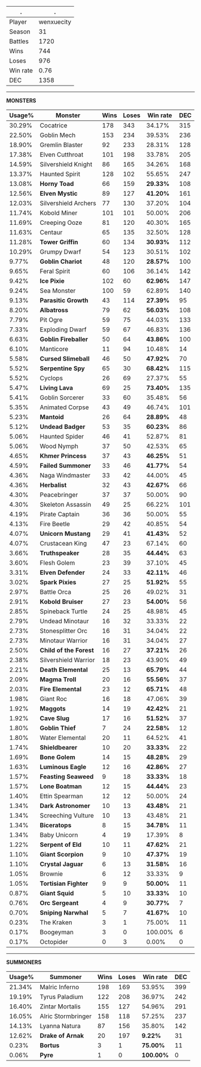 .|.
|-|-
Player|wenxuecity
Season|31
Battles|1720
Wins|744
Loses|976
Win rate|0.76
DEC|1358

---
**MONSTERS**

Usage%|Monster|Wins|Loses|Win rate|DEC|
-|-|-|-|-|-|
30.29%|Cocatrice|178|343|34.17%|315|
22.50%|Goblin Mech|153|234|39.53%|236|
18.90%|Gremlin Blaster|92|233|28.31%|128|
17.38%|Elven Cutthroat|101|198|33.78%|205|
14.59%|Silvershield Knight|86|165|34.26%|168|
13.37%|Haunted Spirit|128|102|55.65%|247|
13.08%|**Horny Toad**|66|159|**29.33%**|108|
12.56%|**Elven Mystic**|89|127|**41.20%**|161|
12.03%|Silvershield Archers|77|130|37.20%|104|
11.74%|Kobold Miner|101|101|50.00%|206|
11.69%|Creeping Ooze|81|120|40.30%|165|
11.63%|Centaur|65|135|32.50%|128|
11.28%|**Tower Griffin**|60|134|**30.93%**|112|
10.29%|Grumpy Dwarf|54|123|30.51%|102|
9.77%|**Goblin Chariot**|48|120|**28.57%**|100|
9.65%|Feral Spirit|60|106|36.14%|142|
9.42%|**Ice Pixie**|102|60|**62.96%**|147|
9.24%|Sea Monster|100|59|62.89%|140|
9.13%|**Parasitic Growth**|43|114|**27.39%**|95|
8.20%|**Albatross**|79|62|**56.03%**|108|
7.79%|Pit Ogre|59|75|44.03%|133|
7.33%|Exploding Dwarf|59|67|46.83%|136|
6.63%|**Goblin Fireballer**|50|64|**43.86%**|100|
6.10%|Manticore|11|94|10.48%|14|
5.58%|**Cursed Slimeball**|46|50|**47.92%**|70|
5.52%|**Serpentine Spy**|65|30|**68.42%**|115|
5.52%|Cyclops|26|69|27.37%|55|
5.47%|**Living Lava**|69|25|**73.40%**|135|
5.41%|Goblin Sorcerer|33|60|35.48%|56|
5.35%|Animated Corpse|43|49|46.74%|101|
5.23%|**Mantoid**|26|64|**28.89%**|48|
5.12%|**Undead Badger**|53|35|**60.23%**|86|
5.06%|Haunted Spider|46|41|52.87%|81|
5.06%|Wood Nymph|37|50|42.53%|65|
4.65%|**Khmer Princess**|37|43|**46.25%**|51|
4.59%|**Failed Summoner**|33|46|**41.77%**|54|
4.36%|Naga Windmaster|33|42|44.00%|45|
4.36%|**Herbalist**|32|43|**42.67%**|66|
4.30%|Peacebringer|37|37|50.00%|90|
4.30%|Skeleton Assassin|49|25|66.22%|101|
4.19%|Pirate Captain|36|36|50.00%|55|
4.13%|Fire Beetle|29|42|40.85%|54|
4.07%|**Unicorn Mustang**|29|41|**41.43%**|52|
4.07%|Crustacean King|47|23|67.14%|60|
3.66%|**Truthspeaker**|28|35|**44.44%**|63|
3.60%|Flesh Golem|23|39|37.10%|45|
3.31%|**Elven Defender**|24|33|**42.11%**|46|
3.02%|**Spark Pixies**|27|25|**51.92%**|55|
2.97%|Battle Orca|25|26|49.02%|31|
2.91%|**Kobold Bruiser**|27|23|**54.00%**|56|
2.85%|Spineback Turtle|24|25|48.98%|45|
2.79%|Undead Minotaur|16|32|33.33%|22|
2.73%|Stonesplitter Orc|16|31|34.04%|22|
2.73%|Minotaur Warrior|16|31|34.04%|27|
2.50%|**Child of the Forest**|16|27|**37.21%**|26|
2.38%|Silvershield Warrior|18|23|43.90%|49|
2.21%|**Death Elemental**|25|13|**65.79%**|44|
2.09%|**Magma Troll**|20|16|**55.56%**|37|
2.03%|**Fire Elemental**|23|12|**65.71%**|48|
1.98%|Giant Roc|16|18|47.06%|39|
1.92%|**Maggots**|14|19|**42.42%**|21|
1.92%|**Cave Slug**|17|16|**51.52%**|37|
1.80%|**Goblin Thief**|7|24|**22.58%**|12|
1.80%|Water Elemental|20|11|64.52%|41|
1.74%|**Shieldbearer**|10|20|**33.33%**|22|
1.69%|**Bone Golem**|14|15|**48.28%**|29|
1.63%|**Luminous Eagle**|12|16|**42.86%**|27|
1.57%|**Feasting Seaweed**|9|18|**33.33%**|18|
1.57%|**Lone Boatman**|12|15|**44.44%**|23|
1.40%|Ettin Spearman|12|12|50.00%|24|
1.34%|**Dark Astronomer**|10|13|**43.48%**|21|
1.34%|Screeching Vulture|10|13|43.48%|21|
1.34%|**Biceratops**|8|15|**34.78%**|11|
1.34%|Baby Unicorn|4|19|17.39%|8|
1.22%|**Serpent of Eld**|10|11|**47.62%**|21|
1.10%|**Giant Scorpion**|9|10|**47.37%**|19|
1.10%|**Crystal Jaguar**|6|13|**31.58%**|16|
1.05%|Brownie|6|12|33.33%|9|
1.05%|**Tortisian Fighter**|9|9|**50.00%**|11|
0.87%|**Giant Squid**|5|10|**33.33%**|10|
0.76%|**Orc Sergeant**|4|9|**30.77%**|7|
0.70%|**Sniping Narwhal**|5|7|**41.67%**|10|
0.23%|The Kraken|3|1|75.00%|11|
0.17%|Boogeyman|3|0|100.00%|6|
0.17%|Octopider|0|3|0.00%|0|

---
**SUMMONERS**

Usage%|Summoner|Wins|Loses|Win rate|DEC|
-|-|-|-|-|-|
21.34%|Malric Inferno|198|169|53.95%|399|
19.19%|Tyrus Paladium|122|208|36.97%|242|
16.40%|Zintar Mortalis|155|127|54.96%|291|
16.05%|Alric Stormbringer|158|118|57.25%|237|
14.13%|Lyanna Natura|87|156|35.80%|142|
12.62%|**Drake of Arnak**|20|197|**9.22%**|31|
0.23%|**Bortus**|3|1|**75.00%**|11|
0.06%|**Pyre**|1|0|**100.00%**|0|

